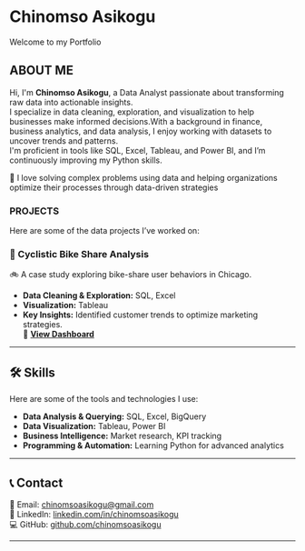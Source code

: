 # Chinomso Asikogu
Welcome to my Portfolio

## ABOUT ME 
Hi, I'm **Chinomso Asikogu**, a Data Analyst passionate about transforming raw data into actionable insights.  
I specialize in data cleaning, exploration, and visualization to help businesses make informed decisions.With a background in finance, business analytics, and data analysis, I enjoy working with datasets to uncover trends and patterns.  
I'm proficient in tools like SQL, Excel, Tableau, and Power BI, and I’m continuously improving my Python skills.

🔎 I love solving complex problems using data and helping organizations optimize their processes through data-driven strategies 


### PROJECTS
Here are some of the data projects I’ve worked on:

### **📌 Cyclistic Bike Share Analysis**  
🚲 A case study exploring bike-share user behaviors in Chicago.  
- **Data Cleaning & Exploration:** SQL, Excel  
- **Visualization:** Tableau  
- **Key Insights:** Identified customer trends to optimize marketing strategies.  
🔗 **[View Dashboard](https://public.tableau.com/app/profile/chinomso.asikogu/viz/FINALCYCLISTICTRENDVIZ/Dashboard1)**


---

## 🛠 Skills  
Here are some of the tools and technologies I use:  
- **Data Analysis & Querying:** SQL, Excel, BigQuery  
- **Data Visualization:** Tableau, Power BI  
- **Business Intelligence:** Market research, KPI tracking  
- **Programming & Automation:** Learning Python for advanced analytics  

---

## 📞 Contact  
📧 Email: [chinomsoasikogu@gmail.com](mailto:chinomsoasikogu@gmail.com)  
🔗 LinkedIn: [linkedin.com/in/chinomsoasikogu](https://linkedin.com/in/chinomso-asikogu-68a74a162)  
💻 GitHub: [github.com/chinomsoasikogu](https://github.com/chinomsoasikogu)  

---
